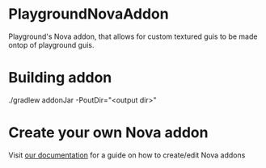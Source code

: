 # PlaygroundNovaAddon
Playground's Nova addon, that allows for custom textured guis to be made ontop of playground guis. 

# Building addon
./gradlew addonJar -PoutDir="\<output dir>"

# Create your own Nova addon
Visit [our documentation](https://xenondevs.xyz/docs/nova/addon/) for a guide on how to create/edit Nova addons
